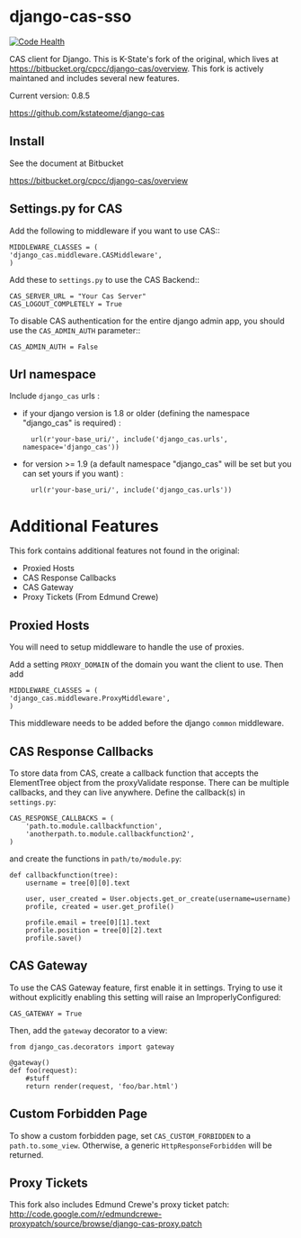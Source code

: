 # django-cas-sso

[![Code Health](https://landscape.io/github/unistra/django-cas/master/landscape.svg?style=flat)](https://landscape.io/github/unistra/django-cas/master)
   
CAS client for Django.  This is K-State&#39;s fork of the original, which lives at
https://bitbucket.org/cpcc/django-cas/overview.  This fork is actively maintaned and 
includes several new features.

Current version: 0.8.5

https://github.com/kstateome/django-cas


## Install


See the document at Bitbucket

https://bitbucket.org/cpcc/django-cas/overview

## Settings.py for CAS

Add the following to middleware if you want to use CAS::
    
    MIDDLEWARE_CLASSES = (
    'django_cas.middleware.CASMiddleware',
    )
    

Add these to ``settings.py`` to use the CAS Backend::


    CAS_SERVER_URL = "Your Cas Server"
    CAS_LOGOUT_COMPLETELY = True

To disable CAS authentication for the entire django admin app, you should use the ``CAS_ADMIN_AUTH`` parameter::

    CAS_ADMIN_AUTH = False

## Url namespace

Include `django_cas` urls :

* if your django version is 1.8 or older (defining the namespace "django_cas" is required) :

		url(r'your-base_uri/', include('django_cas.urls', namespace='django_cas'))

* for version >= 1.9 (a default namespace "django_cas" will be set but you can set yours if you want) :

		url(r'your-base_uri/', include('django_cas.urls'))


# Additional Features

This fork contains additional features not found in the original:
*  Proxied Hosts
*  CAS Response Callbacks
*  CAS Gateway
*  Proxy Tickets (From Edmund Crewe) 

## Proxied Hosts

You will need to setup middleware to handle the use of proxies.

Add a setting ``PROXY_DOMAIN`` of the domain you want the client to use.  Then add

    MIDDLEWARE_CLASSES = (
    'django_cas.middleware.ProxyMiddleware',
    )

This middleware needs to be added before the django ``common`` middleware.


## CAS Response Callbacks

To store data from CAS, create a callback function that accepts the ElementTree object from the
proxyValidate response. There can be multiple callbacks, and they can live anywhere. Define the 
callback(s) in ``settings.py``:

    CAS_RESPONSE_CALLBACKS = (
        'path.to.module.callbackfunction',
        'anotherpath.to.module.callbackfunction2',
    )

and create the functions in ``path/to/module.py``:

    def callbackfunction(tree):
        username = tree[0][0].text

        user, user_created = User.objects.get_or_create(username=username)
        profile, created = user.get_profile()

        profile.email = tree[0][1].text
        profile.position = tree[0][2].text
        profile.save()
        

## CAS Gateway

To use the CAS Gateway feature, first enable it in settings. Trying to use it without explicitly
enabling this setting will raise an ImproperlyConfigured:

    CAS_GATEWAY = True

Then, add the ``gateway`` decorator to a view:

    from django_cas.decorators import gateway

    @gateway()
    def foo(request):
        #stuff
        return render(request, 'foo/bar.html')


## Custom Forbidden Page

To show a custom forbidden page, set ``CAS_CUSTOM_FORBIDDEN`` to a ``path.to.some_view``.  Otherwise,
a generic ``HttpResponseForbidden`` will be returned.


## Proxy Tickets

This fork also includes Edmund Crewe's proxy ticket patch:
http://code.google.com/r/edmundcrewe-proxypatch/source/browse/django-cas-proxy.patch
